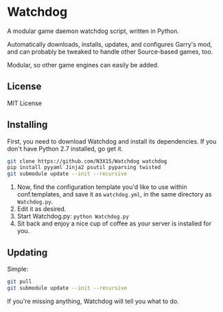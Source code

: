 # Watchdog
A modular game daemon watchdog script, written in Python.

Automatically downloads, installs, updates, and configures Garry's mod, and can probably be tweaked to handle other Source-based games, too.

Modular, so other game engines can easily be added.

## License

MIT License

## Installing

First, you need to download Watchdog and install its dependencies.  If you don't have Python 2.7 installed, go get it.

```bash 
git clone https://github.com/N3X15/Watchdog watchdog
pip install pyyaml Jinja2 psutil pyparsing twisted
git submodule update --init --recursive
```

1. Now, find the configuration template you'd like to use within conf.templates, and save it as ```watchdog.yml```, in the same directory as ```Watchdog.py```.
2. Edit it as desired.
3. Start Watchdog.py: ```python Watchdog.py```
4. Sit back and enjoy a nice cup of coffee as your server is installed for you.

## Updating

Simple:

```bash
git pull
git submodule update --init --recursive
```

If you're missing anything, Watchdog will tell you what to do.